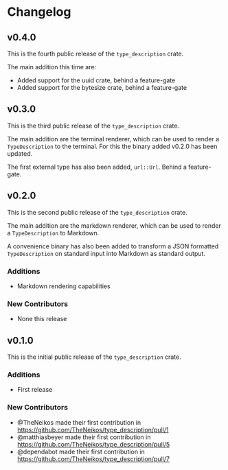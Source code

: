 # Changelog

## v0.4.0

This is the fourth public release of the `type_description` crate.

The main addition this time are:

- Added support for the uuid crate, behind a feature-gate
- Added support for the bytesize crate, behind a feature-gate

## v0.3.0

This is the third public release of the `type_description` crate.

The main addition are the terminal renderer, which can be used to render a
`TypeDescription` to the terminal. For this the binary added v0.2.0 has been updated.

The first external type has also been added, `url::Url`. Behind a feature-gate.

## v0.2.0

This is the second public release of the `type_description` crate.

The main addition are the markdown renderer, which can be used to render a
`TypeDescription` to Markdown.

A convenience binary has also been added to transform a JSON formatted
`TypeDescription` on standard input into Markdown as standard output.

### Additions

* Markdown rendering capabilities

### New Contributors

* None this release

## v0.1.0

This is the initial public release of the `type_description` crate.

### Additions

* First release

### New Contributors

* @TheNeikos made their first contribution in https://github.com/TheNeikos/type_description/pull/1
* @matthiasbeyer made their first contribution in https://github.com/TheNeikos/type_description/pull/5
* @dependabot made their first contribution in https://github.com/TheNeikos/type_description/pull/7
